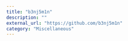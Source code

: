 ```yaml
---
title: "b3nj5m1n"
description: ""
external_url: "https://github.com/b3nj5m1n"
category: "Miscellaneous"
---
```

